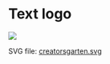 # Text logo

![](https://creatorsgarten.org/images/creatorsgarten.svg)

SVG file: [creatorsgarten.svg](https://creatorsgarten.org/images/creatorsgarten.svg)